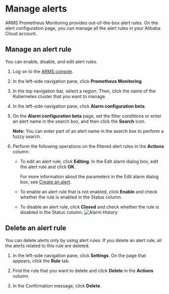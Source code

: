 # Manage alerts

ARMS Prometheus Monitoring provides out-of-the-box alert rules. On the alert configuration page, you can manage all the alert rules in your Alibaba Cloud account.

## Manage an alert rule

You can enable, disable, and edit alert rules.

1.  Log on to the [ARMS console](https://arms-ap-southeast-1.console.aliyun.com/#/home).

2.  In the left-side navigation pane, click **Prometheus Monitoring**.

3.  In the top navigation bar, select a region. Then, click the name of the Kubernetes cluster that you want to manage.

4.  In the left-side navigation pane, click **Alarm configuration beta**.

5.  On the **Alarm configuration beta** page, set the filter conditions or enter an alert name in the search box, and then click the **Search** icon.

    **Note:** You can enter part of an alert name in the search box to perform a fuzzy search.

6.  Perform the following operations on the filtered alert rules in the **Actions** column:

    -   To edit an alert rule, click **Editing**. In the Edit alarm dialog box, edit the alert rule and click **OK**.

        For more information about the parameters in the Edit alarm dialog box, see [Create an alert]().

    -   To enable an alert rule that is not enabled, click **Enable** and check whether the rule is enabled in the Status column.
    -   To disable an alert rule, click **Closed** and check whether the rule is disabled in the Status column.
    ![Alarm History](https://static-aliyun-doc.oss-accelerate.aliyuncs.com/assets/img/en-US/7913978061/p43290.png)


## Delete an alert rule

You can delete alerts only by using alert rules. If you delete an alert rule, all the alerts related to this rule are deleted.

1.  In the left-side navigation pane, click **Settings**. On the page that appears, click the **Rule** tab.

2.  Find the rule that you want to delete and click **Delete** in the **Actions** column.

3.  In the Confirmation message, click **Delete**.


